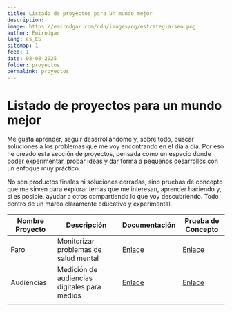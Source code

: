```yaml
---
title: Listado de proyectos para un mundo mejor
description: 
image: https://emirodgar.com/cdn/images/og/estrategia-seo.png
author: Emirodgar
lang: es_ES
sitemap: 1
feed: 1
date: 08-08-2025
folder: proyectos
permalink: proyectos
---
```


# Listado de proyectos para un mundo mejor

Me gusta aprender, seguir desarrollándome y, sobre todo, buscar soluciones a los problemas que me voy encontrando en el día a día. Por eso he creado esta sección de proyectos, pensada como un espacio donde poder experimentar, probar ideas y dar forma a pequeños desarrollos con un enfoque muy práctico.

No son productos finales ni soluciones cerradas, sino pruebas de concepto que me sirven para explorar temas que me interesan, aprender haciendo y, si es posible, ayudar a otros compartiendo lo que voy descubriendo. Todo dentro de un marco claramente educativo y experimental.

| Nombre Proyecto | Descripción                          | Documentación | Prueba de Concepto |
|-----------------|--------------------------------------|----------------|---------------------|
| Faro            | Monitorizar problemas de salud mental | [Enlace](https://emirodgar.es/faro-monitorizacion-salud-mental)    | [Enlace](https://emirodgar.es/proyectos/faro/)         |
| Audiencias                 | Medición de audiencias digitales para medios                                      |  [Enlace](https://emirodgar.es/medicion-audiencias-digitales)                |   [Enlace](https://emirodgar.es/proyectos/medicion-audiencias-digitales/)                  |
|                 |                                      |                |                     |

